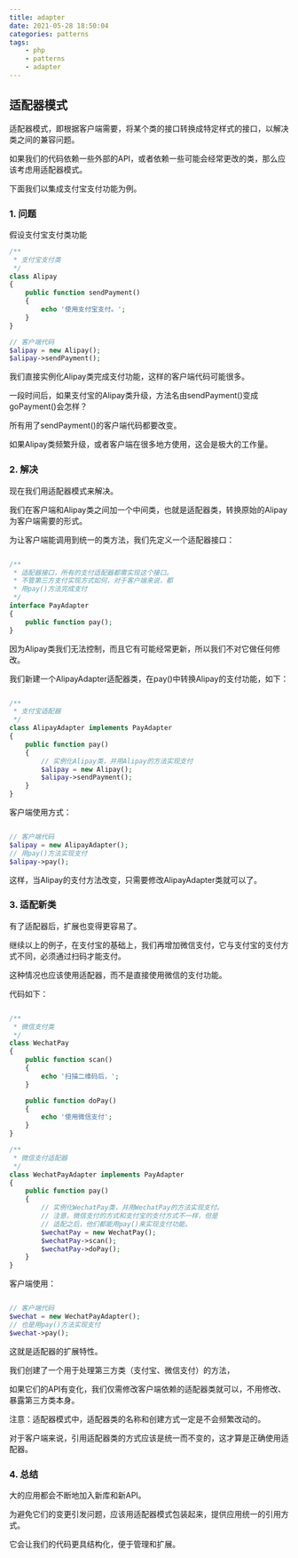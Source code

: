 ```yaml
---
title: adapter 
date: 2021-05-28 18:50:04
categories: patterns 
tags:
    - php 
    - patterns
    - adapter
---
```


## 适配器模式

适配器模式，即根据客户端需要，将某个类的接口转换成特定样式的接口，以解决类之间的兼容问题。

如果我们的代码依赖一些外部的API，或者依赖一些可能会经常更改的类，那么应该考虑用适配器模式。

下面我们以集成支付宝支付功能为例。

### 1. 问题

假设支付宝支付类功能

```php
/**
 * 支付宝支付类
 */
class Alipay
{
    public function sendPayment()
    {
        echo '使用支付宝支付。';
    }
}

// 客户端代码
$alipay = new Alipay();
$alipay->sendPayment();

```
我们直接实例化Alipay类完成支付功能，这样的客户端代码可能很多。

一段时间后，如果支付宝的Alipay类升级，方法名由sendPayment()变成goPayment()会怎样？

所有用了sendPayment()的客户端代码都要改变。

如果Alipay类频繁升级，或者客户端在很多地方使用，这会是极大的工作量。

### 2. 解决


现在我们用适配器模式来解决。

我们在客户端和Alipay类之间加一个中间类，也就是适配器类，转换原始的Alipay为客户端需要的形式。

为让客户端能调用到统一的类方法，我们先定义一个适配器接口：

```php

/**
 * 适配器接口，所有的支付适配器都需实现这个接口。
 * 不管第三方支付实现方式如何，对于客户端来说，都
 * 用pay()方法完成支付
 */
interface PayAdapter
{
    public function pay();
}

```

因为Alipay类我们无法控制，而且它有可能经常更新，所以我们不对它做任何修改。

我们新建一个AlipayAdapter适配器类，在pay()中转换Alipay的支付功能，如下：

```php

/**
 * 支付宝适配器
 */
class AlipayAdapter implements PayAdapter
{
    public function pay()
    {
        // 实例化Alipay类，并用Alipay的方法实现支付
        $alipay = new Alipay();
        $alipay->sendPayment();
    }
}

```

客户端使用方式：


```php

// 客户端代码
$alipay = new AlipayAdapter();
// 用pay()方法实现支付
$alipay->pay();

```

这样，当Alipay的支付方法改变，只需要修改AlipayAdapter类就可以了。

### 3. 适配新类

有了适配器后，扩展也变得更容易了。

继续以上的例子，在支付宝的基础上，我们再增加微信支付，它与支付宝的支付方式不同，必须通过扫码才能支付。

这种情况也应该使用适配器，而不是直接使用微信的支付功能。

代码如下：

```php

/**
 * 微信支付类
 */
class WechatPay
{
    public function scan()
    {
        echo '扫描二维码后，';
    }

    public function doPay()
    {
        echo '使用微信支付';
    }
}

/**
 * 微信支付适配器
 */
class WechatPayAdapter implements PayAdapter
{
    public function pay()
    {
        // 实例化WechatPay类，并用WechatPay的方法实现支付。
        // 注意，微信支付的方式和支付宝的支付方式不一样，但是
        // 适配之后，他们都能用pay()来实现支付功能。
        $wechatPay = new WechatPay();
        $wechatPay->scan();
        $wechatPay->doPay();
    }
}

```

客户端使用：

```php

// 客户端代码
$wechat = new WechatPayAdapter();
// 也是用pay()方法实现支付
$wechat->pay();

```

这就是适配器的扩展特性。

我们创建了一个用于处理第三方类（支付宝、微信支付）的方法，

如果它们的API有变化，我们仅需修改客户端依赖的适配器类就可以，不用修改、暴露第三方类本身。


注意：适配器模式中，适配器类的名称和创建方式一定是不会频繁改动的。

对于客户端来说，引用适配器类的方式应该是统一而不变的，这才算是正确使用适配器。

### 4. 总结

大的应用都会不断地加入新库和新API。

为避免它们的变更引发问题，应该用适配器模式包装起来，提供应用统一的引用方式。

它会让我们的代码更具结构化，便于管理和扩展。
